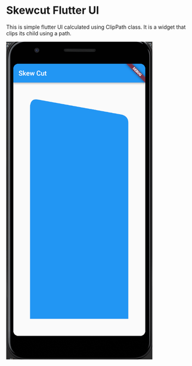 # Skewcut Flutter UI
This is simple flutter UI calculated using ClipPath class. It is a widget that clips its child using a path.

![](assets/skewcut.PNG)
